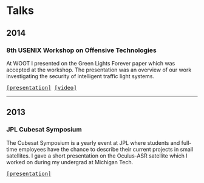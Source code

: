 Talks
=====

2014
----
### 8th USENIX Workshop on Offensive Technologies
At WOOT I presented on the Green Lights Forever paper which was accepted at
the workshop. The presentation was an overview of our work investigating the
security of intelligent traffic light systems.

<p>
<tt>
<a href="projects/green_lights/ghena14green_lights.pptx">[presentation]</a>
<a href="https://www.usenix.org/conference/woot14/workshop-program/presentation/ghena">[video]</a>
</tt>
</p>

---

2013
----
### JPL Cubesat Symposium
The Cubesat Symposium is a yearly event at JPL where students and full-time
employees have the chance to describe their current projects in small
satellites. I gave a short presentation on the Oculus-ASR satellite which I
worked on during my undergrad at Michigan Tech.

<p>
<tt>
<a href="projects/nanosat/Oculus_ASR_Nanosatellite_JPL.pptx">[presentation]</a>
</tt>
</p>

